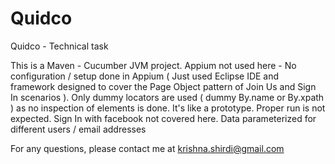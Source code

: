 # Quidco
Quidco - Technical task

This is a Maven - Cucumber JVM project.
Appium not used here  - No configuration / setup done in Appium ( Just used Eclipse IDE and framework designed to cover the Page Object pattern of Join Us and Sign In scenarios ). 
Only dummy locators are used ( dummy By.name or By.xpath ) as no inspection of elements is done. It's like a prototype. Proper run is not expected.
Sign In with facebook not covered here.
Data parameterized for different users / email addresses

For any questions, please contact me at  krishna.shirdi@gmail.com



